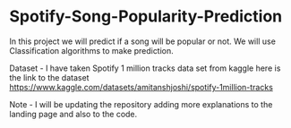 # Spotify-Song-Popularity-Prediction

In this project we will predict if a song will be popular or not. We will use Classification algorithms to make prediction.

Dataset - I have taken Spotify 1 million tracks data set from kaggle
here is the link to the dataset
https://www.kaggle.com/datasets/amitanshjoshi/spotify-1million-tracks 

Note - I will be updating the repository adding more explanations to the landing page and also to the code.
